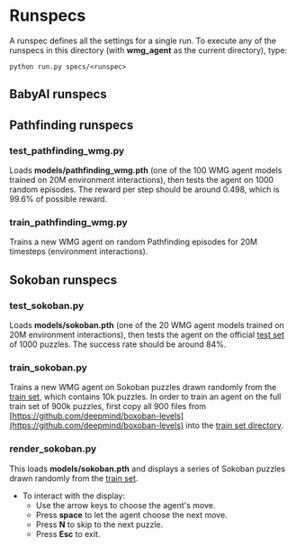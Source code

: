 
# Runspecs
A runspec defines all the settings for a single run.
To execute any of the runspecs in this directory (with **wmg_agent** as the current directory), type:

    python run.py specs/<runspec>

## BabyAI runspecs

## Pathfinding runspecs

### test_pathfinding_wmg.py

Loads **models/pathfinding_wmg.pth** (one of the 100 WMG agent models trained on 20M environment interactions),
then tests the agent on 1000 random episodes.
The reward per step should be around 0.498, which is 99.6% of possible reward.

### train_pathfinding_wmg.py

Trains a new WMG agent on random Pathfinding episodes for 20M timesteps (environment interactions).

## Sokoban runspecs

### test_sokoban.py

Loads **models/sokoban.pth** (one of the 20 WMG agent models trained on 20M environment interactions),
then tests the agent on the official [test set](../data/boxoban-levels-master/unfiltered/test) of 1000 puzzles.
The success rate should be around 84%.

### train_sokoban.py

Trains a new WMG agent on Sokoban puzzles drawn randomly from the [train set](../data/boxoban-levels-master/unfiltered/train),
which contains 10k puzzles.
In order to train an agent on the full train set of 900k puzzles, 
first copy all 900 files from [https://github.com/deepmind/boxoban-levels](https://github.com/deepmind/boxoban-levels) 
into the [train set directory](../data/boxoban-levels-master/unfiltered/train).

### render_sokoban.py

This loads **models/sokoban.pth**
and displays a series of Sokoban puzzles drawn randomly from the [train set](../data/boxoban-levels-master/unfiltered/train).
* To interact with the display: 
     * Use the arrow keys to choose the agent's move.
     * Press **space** to let the agent choose the next move.
     * Press **N** to skip to the next puzzle.
     * Press **Esc** to exit.
